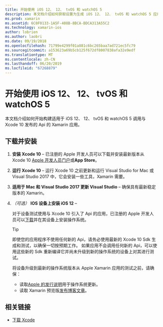 ```yaml
---
title: 开始使用 iOS 12、 12、 tvOS 和 watchOS 5
description: 本文档介绍如何获取设置为生成 iOS 12、 12、 tvOS 和 watchOS 5 应用使用 Xamarin。 它讨论了如何下载 Xcode 10 和适用于 Mac 和 Visual Studio 2017 更新 Visual Studio。
ms.prod: xamarin
ms.assetid: 6C0F0133-1A5F-408B-8BCA-BDCA313A55C2
ms.technology: xamarin-ios
author: lobrien
ms.author: laobri
ms.date: 09/19/2018
ms.openlocfilehash: 71799e4299f01a881c6bc265baa7ad721ec5fc79
ms.sourcegitcommit: a153623a69b5cb125f672df8007838afa32e9edf
ms.translationtype: MT
ms.contentlocale: zh-CN
ms.lasthandoff: 06/20/2019
ms.locfileid: "67268879"
---
```

# <a name="get-started-with-ios-12-tvos-12-and-watchos-5"></a>开始使用 iOS 12、 12、 tvOS 和 watchOS 5

本文档介绍如何开始构建适用于 iOS 12、 12、 tvOS 和 watchOS 5 调用与 Xcode 10 发布的 Api 的 Xamarin 应用。

## <a name="download-and-install"></a>下载并安装

1. **安装 Xcode 10** – 已注册的 Apple 开发人员可以下载并安装最新版本从 Xcode 10 [Apple 开发人员门户](https://developer.apple.com/download/)或**App Store**。

2. **运行 Xcode 10** – 运行 Xcode 10 之前更新和运行 Visual Studio for Mac 或 Visual Studio 2017 中，它会安装一些工具，Xamarin 需要。

3. **适用于 Mac 和 Visual Studio 2017 更新 Visual Studio** – 确保具有最新稳定版本的 Xamarin。

4. _（可选）_ **IOS 设备上安装 iOS 12** –

   对于设备测试使用与 Xcode 10 引入了 Api 的应用，已注册的 Apple 开发人员可以[下载](https://developer.apple.com/download)并在其设备上安装操作系统。

   > [!TIP]
   > 即使您的应用程序不使用任何新的 Api，请务必使用最新的 Xcode 10 Sdk 生成和测试，以确保一切按预期工作。 如果应用不会调用任何新的 Api，可以使用这些新的 Sdk 重新编译它并尚未升级到新的操作系统的设备上对其进行测试。
   >
   > 将设备升级到最新的操作系统版本从 Apple Xamarin 应用的测试之前，请确保：
   >
   > - 读取[Apple 的发行说明](https://developer.apple.com/download/)用于操作系统更新。
   > - 读取 Xamarin 预览版[发布博客文章](https://releases.xamarin.com/preview-release-xcode-10-beta-6/)。

## <a name="related-links"></a>相关链接

- [下载 Xcode](https://developer.apple.com/download/)
